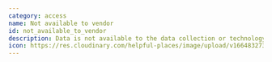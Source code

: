 ```yaml
---
category: access
name: Not available to vendor
id: not_available_to_vendor
description: Data is not available to the data collection or technology provider.
icon: https://res.cloudinary.com/helpful-places/image/upload/v1664832730/dtpr-icons/access/no_dacbdh.svg
---
```

